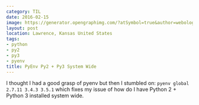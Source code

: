 ```yaml
---
category: TIL
date: 2016-02-15
image: https://generator.opengraphimg.com/?atSymbol=true&author=webology&authorSize=text-2xl&style=modern&tags=python%2Cpy2%2Cpy3%2Cpyenv&title=PyEnv+Py2+%2B+Py3+System+Wide
layout: post
location: Lawrence, Kansas United States
tags:
- python
- py2
- py3
- pyenv
title: PyEnv Py2 + Py3 System Wide
---
```


I thought I had a good grasp of pyenv but then I stumbled on: `pyenv global 2.7.11 3.4.3 3.5.1` which fixes my issue of how do I have Python 2 + Python 3 installed system wide.